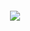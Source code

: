 <h5 align="center"><img src="https://www.guru99.com/images/hub_and_nodes.jpg"/></h5>                                                                       
